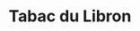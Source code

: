 ---
title: "Tabac du Libron"
url: /boujan-sur-libron/tabac-du-libron/
shop: marchand de journaux
---